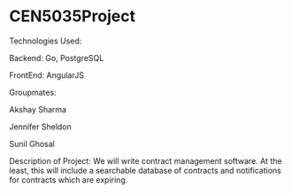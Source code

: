 # CEN5035Project

Technologies Used:

Backend: Go, PostgreSQL

FrontEnd: AngularJS

Groupmates:

Akshay Sharma

Jennifer Sheldon

Sunil Ghosal

Description of Project: We will write contract management software. At the least, this will include a searchable database of contracts and notifications for contracts which are expiring.
